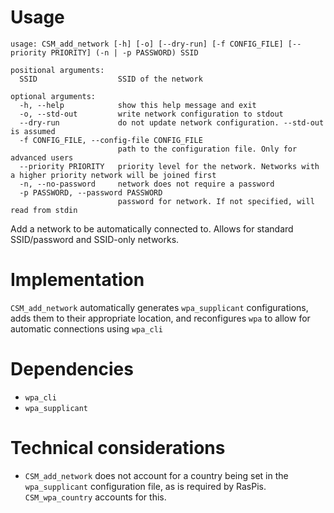 # Usage
```
usage: CSM_add_network [-h] [-o] [--dry-run] [-f CONFIG_FILE] [--priority PRIORITY] (-n | -p PASSWORD) SSID

positional arguments:
  SSID                  SSID of the network

optional arguments:
  -h, --help            show this help message and exit
  -o, --std-out         write network configuration to stdout
  --dry-run             do not update network configuration. --std-out is assumed
  -f CONFIG_FILE, --config-file CONFIG_FILE
                        path to the configuration file. Only for advanced users
  --priority PRIORITY   priority level for the network. Networks with a higher priority network will be joined first
  -n, --no-password     network does not require a password
  -p PASSWORD, --password PASSWORD
                        password for network. If not specified, will read from stdin
```
Add a network to be automatically connected to. Allows for standard SSID/password and SSID-only networks.

# Implementation
`CSM_add_network` automatically generates `wpa_supplicant` configurations, adds them to their appropriate location, and reconfigures `wpa` to allow for automatic connections using `wpa_cli`

# Dependencies
- `wpa_cli`
- `wpa_supplicant`

# Technical considerations
- `CSM_add_network` does not account for a country being set in the `wpa_supplicant` configuration file, as is required by RasPis. `CSM_wpa_country` accounts for this.
